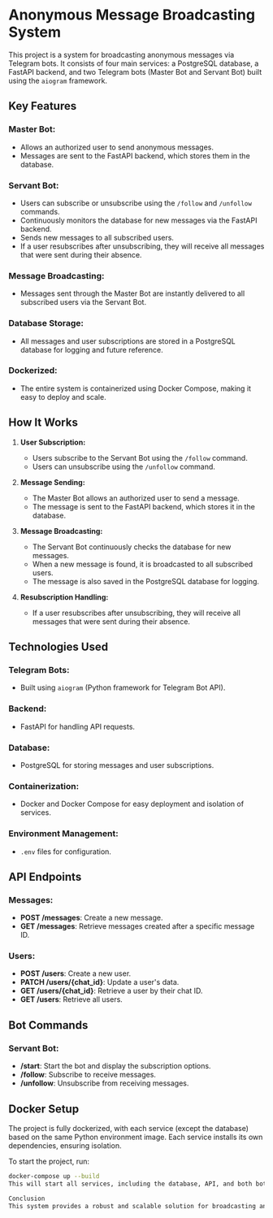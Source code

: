 # Anonymous Message Broadcasting System

This project is a system for broadcasting anonymous messages via Telegram bots. It consists of four main services: a PostgreSQL database, a FastAPI backend, and two Telegram bots (Master Bot and Servant Bot) built using the `aiogram` framework.

## Key Features

### Master Bot:
- Allows an authorized user to send anonymous messages.
- Messages are sent to the FastAPI backend, which stores them in the database.

### Servant Bot:
- Users can subscribe or unsubscribe using the `/follow` and `/unfollow` commands.
- Continuously monitors the database for new messages via the FastAPI backend.
- Sends new messages to all subscribed users.
- If a user resubscribes after unsubscribing, they will receive all messages that were sent during their absence.

### Message Broadcasting:
- Messages sent through the Master Bot are instantly delivered to all subscribed users via the Servant Bot.

### Database Storage:
- All messages and user subscriptions are stored in a PostgreSQL database for logging and future reference.

### Dockerized:
- The entire system is containerized using Docker Compose, making it easy to deploy and scale.

## How It Works

1. **User Subscription:**
   - Users subscribe to the Servant Bot using the `/follow` command.
   - Users can unsubscribe using the `/unfollow` command.

2. **Message Sending:**
   - The Master Bot allows an authorized user to send a message.
   - The message is sent to the FastAPI backend, which stores it in the database.

3. **Message Broadcasting:**
   - The Servant Bot continuously checks the database for new messages.
   - When a new message is found, it is broadcasted to all subscribed users.
   - The message is also saved in the PostgreSQL database for logging.

4. **Resubscription Handling:**
   - If a user resubscribes after unsubscribing, they will receive all messages that were sent during their absence.

## Technologies Used

### Telegram Bots:
- Built using `aiogram` (Python framework for Telegram Bot API).

### Backend:
- FastAPI for handling API requests.

### Database:
- PostgreSQL for storing messages and user subscriptions.

### Containerization:
- Docker and Docker Compose for easy deployment and isolation of services.

### Environment Management:
- `.env` files for configuration.

## API Endpoints

### Messages:
- **POST /messages**: Create a new message.
- **GET /messages**: Retrieve messages created after a specific message ID.

### Users:
- **POST /users**: Create a new user.
- **PATCH /users/{chat_id}**: Update a user's data.
- **GET /users/{chat_id}**: Retrieve a user by their chat ID.
- **GET /users**: Retrieve all users.

## Bot Commands

### Servant Bot:
- **/start**: Start the bot and display the subscription options.
- **/follow**: Subscribe to receive messages.
- **/unfollow**: Unsubscribe from receiving messages.

## Docker Setup

The project is fully dockerized, with each service (except the database) based on the same Python environment image. Each service installs its own dependencies, ensuring isolation.

To start the project, run:

```bash
docker-compose up --build
This will start all services, including the database, API, and both bots.

Conclusion
This system provides a robust and scalable solution for broadcasting anonymous messages via Telegram. The use of Docker ensures easy deployment and scalability, while the modular design allows for future enhancements.
